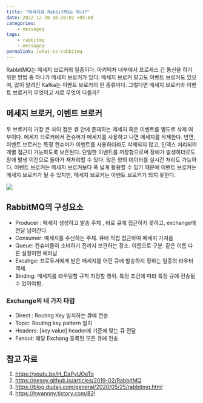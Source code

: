 ```yaml
---
title: "메세지큐 RabbitMQ는 뭐냐?"
date: 2022-12-20 16:20:02 +05:00
categories:
    - messageq
tags:
    - rabbitmq
    - messageq
permalink: /what-is-rabbitmq
---
```


RabbitMQ는 메세지 브로커의 일종이다. 아키텍처 내부에서 프로세스 간 통신을 하기 위한 방법 중 하나가 메세지 브로커가 있다. 메세지 브로커 말고도 이벤트 브로커도 있으며, 많이 알려진 Kafka는 이벤트 브로커의 한 종류이다. 그렇다면 메세지 브로커와 이벤트 브로커의 무엇이고 서로 무엇이 다를까? 

## 메세지 브로커, 이벤트 브로커
 두 브로커의 가장 큰 차이 점은 큐 안에 존재하는 메세지 혹은 이벤트를 별도로 삭제 여부이다. 메세지 브로커에서 컨슈머가 메세지를 사용하고 나면 메세지를 삭제한다. 반면, 이벤트 브로커는 특정 컨슈머가 이벤트를 사용하더라도 삭제되지 않고, 인덱스 처리되어 개별 접근이 가능하도록 보존된다. 단일한 이벤트를 저장함으로써 장애가 발생하더로도 장애 발생 이전으로 돌아가 재처리할 수 있다. 많은 양의 데이터를 실시간 처리도 가능하다. 이벤트 브로커는 메세지 브로커보다 폭 넓게 활용할 수 있기 때문에 이벤트 브로커는 메세지 브로커가 될 수 있지만, 메세지 브로커는 이벤트 브로커가 되지 못한다. 


![](https://velog.velcdn.com/images/inshining/post/fff8a3a1-c35d-44d0-be04-e33b58fc1aa1/image.png)

## RabbitMQ의 구성요소 
- Producer : 메세지 생성하고 발송 주체 , 바로 큐에 접근하지 못하고, exchange에 전달 넘어간다.
- Consumer: 메세지를 수신하는 주체. 큐에 직접 접근하여 메세지 가져옴
- Queue: 컨슈머들이 소비하기 전까지 보관하는 장소. 이름으로 구분. 같은 이름 다른 설정이면 에러남 
- Excahge: 프로듀서에게 받은 메세지를 어떤 큐에 발송하지 정하는 일종의 라우터 객체.
- Binding: 메세지를 라우팅할 규칙 지정할 행위. 특정 조건에 따라 특정 큐에 전송될 수 있어야함.

### Exchange의 네 가지 타입 
- Direct : Routing Key 일치하는 큐에 전송 
- Topic: Routing key pattern 일치 
- Headers: [key:value] header에 기준에 맞는 큐 전달 
- Fanout: 해당 Exchang 등록된 모든 큐에 전송 


## 참고 자료 
1. https://youtu.be/H_DaPyUOeTo
2. https://nesoy.github.io/articles/2019-02/RabbitMQ
3. https://blog.dudaji.com/general/2020/05/25/rabbitmq.html
4. https://hwannny.tistory.com/82!


